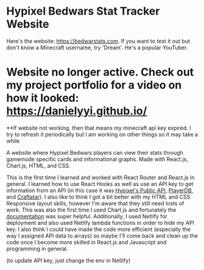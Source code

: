 # Hypixel Bedwars Stat Tracker Website

Here's the website: https://bedwarstats.com. 
If you want to test it out but don't know a Minecraft username, try 'Dream'. He's a popular YouTuber.

# Website no longer active. Check out my project portfolio for a video on how it looked: https://danielyyi.github.io/

**If website not working, then that means my minecraft api key expired. I try to refresh it periodically but I am working on other things so it may take a while

A website where Hypixel Bedwars players can view their stats through gamemode specific cards and informational graphs. Made with React.js, Chart.js, HTML, and CSS.

This is the first time I learned and worked with React Router and React.js in general. I learned how to use React Hooks as well as use an API key to get information from an API (in this case it was [Hypixel's Public API](https://api.hypixel.net/), [PlayerDB](https://playerdb.co/), and [Craftatar](https://crafatar.com/)). I also like to think I got a bit better with my HTML and CSS Responsive layout skills, however I'm aware that they still need losts of work. This was also the first time I used Chart.js and fortunately the [documentation](https://www.chartjs.org/) was super helpful. Additionally, I used Netlify for deployment and also used Netlify lambda functions in order to hide my API key. I also think I could have made the code more efficient (especially the way I assigned API data to arrays) so maybe I'll come back and clean up the code once I become more skilled in React.js and Javascript and programming in general. 

(to update API key, just change the env in Netlify)

